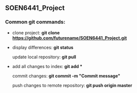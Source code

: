 ## SOEN6441_Project

### **Common git commands**:

+ clone project:	**git clone https://github.com/futurename/SOEN6441_Project.git**

+ display differences:	**git status**

  update local repository:	**git pull**

+ add all changes to index:	**git add \***

  commit changes:	**git commit -m "Commit message"**

  push changes to remote repository:	**git push origin master**



### 

